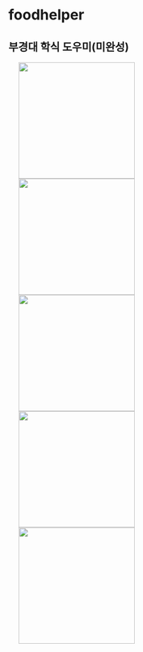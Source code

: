 # foodhelper

부경대 학식 도우미(미완성)
------------------------
<div margin-right:10px>
<img width="230" src="https://user-images.githubusercontent.com/49146043/60718676-4bdd9380-9f60-11e9-8780-dd7fe9be8cf7.PNG" hspace=20>
<img width="230" src="https://user-images.githubusercontent.com/49146043/60718678-50a24780-9f60-11e9-885e-2860f625edaa.PNG" hspace=20>
<img width="230" src="https://user-images.githubusercontent.com/49146043/60718688-5566fb80-9f60-11e9-9c7f-f723c8991962.PNG" hspace=20>
 <br>
<img width="230" src="https://user-images.githubusercontent.com/49146043/60718691-5861ec00-9f60-11e9-95d4-9404b0fccf8d.PNG" hspace=20>
<img width="230" src="https://user-images.githubusercontent.com/49146043/60718697-5c8e0980-9f60-11e9-8ac4-32a4a61dc3f8.PNG" hspace=20>
